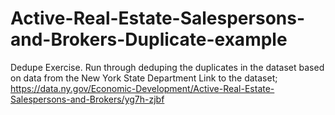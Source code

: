 # Active-Real-Estate-Salespersons-and-Brokers-Duplicate-example
Dedupe Exercise. Run through deduping the duplicates in the dataset based on data from the New York State Department
Link to the dataset; https://data.ny.gov/Economic-Development/Active-Real-Estate-Salespersons-and-Brokers/yg7h-zjbf
